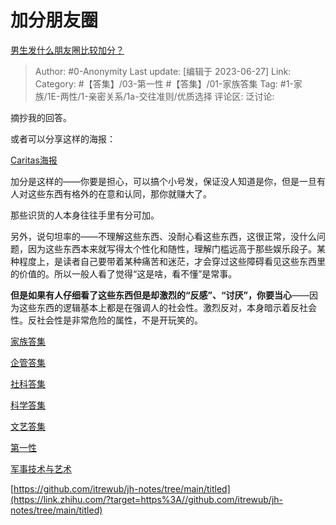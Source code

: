 # 加分朋友圈
[男生发什么朋友圈比较加分？](https://www.zhihu.com/question/334704725/answer/3091763181)

> Author: #0-Anonymity
> Last update: [编辑于 2023-06-27]
> Link:
> Category: #【答集】/03-第一性 #【答集】/01-家族答集 
> Tag: #1-家族/1E-两性/1-亲密关系/1a-交往准则/优质选择
> 评论区:
> 泛讨论:

摘抄我的回答。

或者可以分享这样的海报：

[Caritas海报](https://www.zhihu.com/collection/912958376)

加分是这样的——你要是担心，可以搞个小号发，保证没人知道是你，但是一旦有人对这些东西有格外的在意和认同，那你就赚大了。

那些识货的人本身往往手里有分可加。

另外，说句坦率的——不理解这些东西、没耐心看这些东西，这很正常，没什么问题，因为这些东西本来就写得太个性化和随性，理解门槛远高于那些娱乐段子。某种程度上，是读者自己要带着某种痛苦和迷茫，才会穿过这些障碍看见这些东西里的价值的。所以一般人看了觉得“这是啥，看不懂”是常事。

**但是如果有人仔细看了这些东西但是却激烈的“反感”、“讨厌”，你要当心**——因为这些东西的逻辑基本上都是在强调人的社会性。激烈反对，本身暗示着反社会性。反社会性是非常危险的属性，不是开玩笑的。

[家族答集](https://zhihu.com/collection/378738313)

[企管答集](https://zhihu.com/collection/378738376)

[社科答集](https://zhihu.com/collection/304176992)

[科学答集](https://zhihu.com/collection/304168613)

[文艺答集](https://zhihu.com/collection/304177043)

[第一性](https://zhihu.com/collection/369876193)

[军事技术与艺术](https://zhihu.com/collection/373157508)

[https://github.com/itrewub/jh-notes/tree/main/titled](https://link.zhihu.com/?target=https%3A//github.com/itrewub/jh-notes/tree/main/titled)
